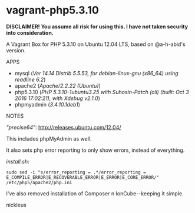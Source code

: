 # vagrant-php5.3.10

**DISCLAIMER! You assume all risk for using this. I have not taken security into consideration.**

A Vagrant Box for PHP 5.3.10 on Ubuntu 12.04 LTS, based on @a-h-abid's version.

APPS

* mysql (_Ver 14.14 Distrib 5.5.53, for debian-linux-gnu (x86_64) using readline 6.2_)
* apache2 (_Apache/2.2.22 (Ubuntu)_)
* php5.3.10 (_PHP 5.3.10-1ubuntu3.25 with Suhosin-Patch (cli) (built: Oct  3 2016 17:02:21), with Xdebug v2.1.0_)
* phpmyadmin (_3.4.10.1deb1_)

NOTES

_"precise64"_:
http://releases.ubuntu.com/12.04/

This includes phpMyAdmin as well.

It also sets php error reporting to only show errors, instead of everything.

_install.sh_:

`sudo sed -i "s/error_reporting = .*/error_reporting = E_COMPILE_ERROR|E_RECOVERABLE_ERROR|E_ERROR|E_CORE_ERROR/" /etc/php5/apache2/php.ini`

I've also removed installation of Composer n IonCube--keeping it simple.

nickleus
